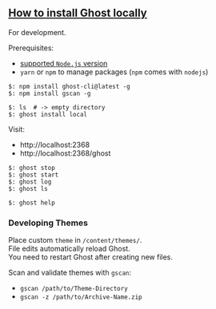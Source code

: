 ## [How to install Ghost locally](https://ghost.org/docs/install/local/)

For development.  

Prerequisites:
* [supported `Node.js` version](https://ghost.org/faq/node-versions/)
* `yarn` or `npm` to manage packages (`npm` comes with `nodejs`)

```
$: npm install ghost-cli@latest -g
$: npm install gscan -g
```

```
$: ls  # -> empty directory
$: ghost install local
```

Visit:
* http://localhost:2368
* http://localhost:2368/ghost

```
$: ghost stop
$: ghost start
$: ghost log
$: ghost ls

$: ghost help
```

### Developing Themes

Place custom `theme` in `/content/themes/`.  
File edits automatically reload Ghost.  
You need to restart Ghost after creating new files.  

Scan and validate themes with `gscan`:
* `gscan /path/to/Theme-Directory`
* `gscan -z /path/to/Archive-Name.zip`
